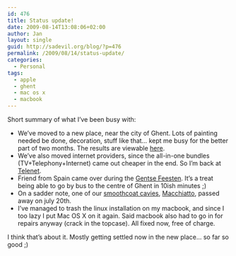 ```yaml
---
id: 476
title: Status update!
date: 2009-08-14T13:08:06+02:00
author: Jan
layout: single
guid: http://sadevil.org/blog/?p=476
permalink: /2009/08/14/status-update/
categories:
  - Personal
tags:
  - apple
  - ghent
  - mac os x
  - macbook
---
```

Short summary of what I&#8217;ve been busy with:

  * We&#8217;ve moved to a new place, near the city of Ghent. Lots of painting needed be done, decoration, stuff like that&#8230; kept me busy for the better part of two months. The results are viewable <a href="https://sadevil.org/piwigo/index.php/category/116-appartment_we_re_renting" target="_blank">here</a>.
  * We&#8217;ve also moved internet providers, since the all-in-one bundles (TV+Telephony+Internet) came out cheaper in the end. So I&#8217;m back at <a href="http://www.telenet.be" target="_blank">Telenet</a>.
  * Friend from Spain came over during the <a href="http://www.gentsefeesten.be/" target="_blank">Gentse Feesten</a>. It&#8217;s a treat being able to go by bus to the centre of Ghent in 10ish minutes ;)
  * On a sadder note, one of our <a href="https://kcore.org/category/cavies/" target="_blank">smoothcoat cavies</a>, <a href="https://kcore.org/2009/07/20/in-memoriam/" target="_blank">Macchiatto</a>, passed away on july 20th.
  * I&#8217;ve managed to trash the linux installation on my macbook, and since I too lazy I put Mac OS X on it again. Said macbook also had to go in for repairs anyway (crack in the topcase). All fixed now, free of charge.

I think that&#8217;s about it. Mostly getting settled now in the new place&#8230; so far so good ;)
